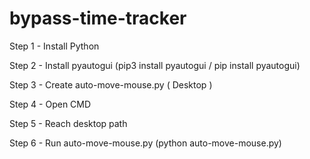 # bypass-time-tracker

Step 1 - Install Python

Step 2 - Install pyautogui (pip3 install pyautogui / pip install pyautogui)

Step 3 - Create auto-move-mouse.py ( Desktop )

Step 4 - Open CMD

Step 5 - Reach desktop path

Step 6 - Run auto-move-mouse.py (python auto-move-mouse.py)

